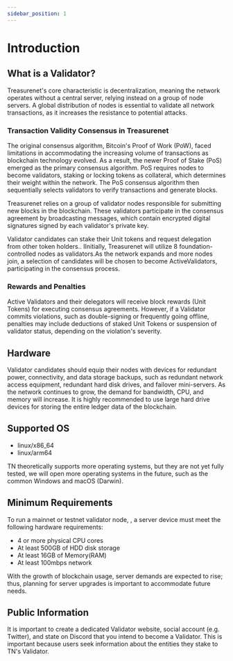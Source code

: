 ```yaml
---
sidebar_position: 1
---
```


# Introduction

## What is a Validator?

Treasurenet's core characteristic is decentralization, meaning the network operates without a central server, relying instead on a group of node servers. A global distribution of nodes is essential to validate all network transactions, as it increases the resistance to potential attacks.

### Transaction Validity Consensus in Treasurenet

The original consensus algorithm, Bitcoin's Proof of Work (PoW), faced limitations in accommodating the increasing volume of transactions as blockchain technology evolved. As a result, the newer Proof of Stake (PoS) emerged as the primary consensus algorithm. PoS requires nodes to become validators, staking or locking tokens as collateral, which determines their weight within the network. The PoS consensus algorithm then sequentially selects validators to verify transactions and generate blocks.

Treasurenet relies on a group of validator nodes responsible for submitting new blocks in the blockchain. These validators participate in the consensus agreement by broadcasting messages, which contain encrypted digital signatures signed by each validator's private key.

Validator candidates can stake their Unit tokens and request delegation from other token holders.. IInitially, Treasurenet will utilize 8 foundation-controlled nodes as validators.As the network expands and more nodes join, a selection of candidates will be chosen to become ActiveValidators, participating in the consensus process.

### Rewards and Penalties

Active Validators and their delegators will receive block rewards (Unit Tokens) for executing consensus agreements. However, if a Validator commits violations, such as double-signing or frequently going offline, penalties may include deductions of staked Unit Tokens or suspension of validator status, depending on the violation's severity.

## Hardware

Validator candidates should equip their nodes with devices for redundant power, connectivity, and data storage backups, such as redundant network access equipment, redundant hard disk drives, and failover mini-servers.
As the network continues to grow, the demand for bandwidth, CPU, and memory will increase. It is highly recommended to use large hard drive devices for storing the entire ledger data of the blockchain.

## Supported OS

- linux/x86_64
- linux/arm64

TN theoretically supports more operating systems, but they are not yet fully tested, we will open more operating systems in the future, such as the common Windows and macOS (Darwin).

## Minimum Requirements

To run a mainnet or testnet validator node, , a server device must meet the following hardware requirements:

- 4 or more physical CPU cores
- At least 500GB of HDD disk storage
- At least 16GB of Memory(RAM)
- At least 100mbps network

With the growth of blockchain usage, server demands are expected to rise; thus, planning for server upgrades is important to accommodate future needs.

## Public Information

It is important to create a dedicated Validator website, social account (e.g. Twitter), and state on Discord that you intend to become a Validator. This is important because users seek information about the entities they stake to TN's Validator.
